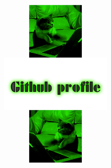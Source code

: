 
<div align="center">
   <img align="center" src="left_cat.gif" width="170" height="170"/>
  <img align="center" src="text.png" height="170"/>
  <img align="center" src="right_cat.gif" width="170" height="170"/>
</div>

